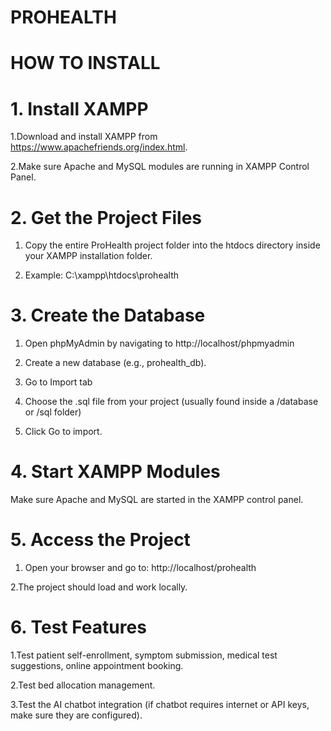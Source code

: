 # PROHEALTH
# HOW TO INSTALL

# 1. Install XAMPP
 1.Download and install XAMPP from https://www.apachefriends.org/index.html.
 
 2.Make sure Apache and MySQL modules are running in XAMPP Control Panel.

# 2. Get the Project Files
1. Copy the entire ProHealth project folder into the htdocs directory inside your XAMPP installation folder.
 
2.  Example: C:\xampp\htdocs\prohealth

# 3. Create the Database
1. Open phpMyAdmin by navigating to http://localhost/phpmyadmin
 
2. Create a new database (e.g., prohealth_db).


4. Go to Import tab

5. Choose the .sql file from your project (usually found inside a /database or /sql folder)

6. Click Go to import.

# 4. Start XAMPP Modules
Make sure Apache and MySQL are started in the XAMPP control panel.

# 5. Access the Project
1. Open your browser and go to:
http://localhost/prohealth

2.The project should load and work locally.
# 6. Test Features
1.Test patient self-enrollment, symptom submission, medical test suggestions, online appointment booking.

2.Test bed allocation management.

3.Test the AI chatbot integration (if chatbot requires internet or API keys, make sure they are configured).



